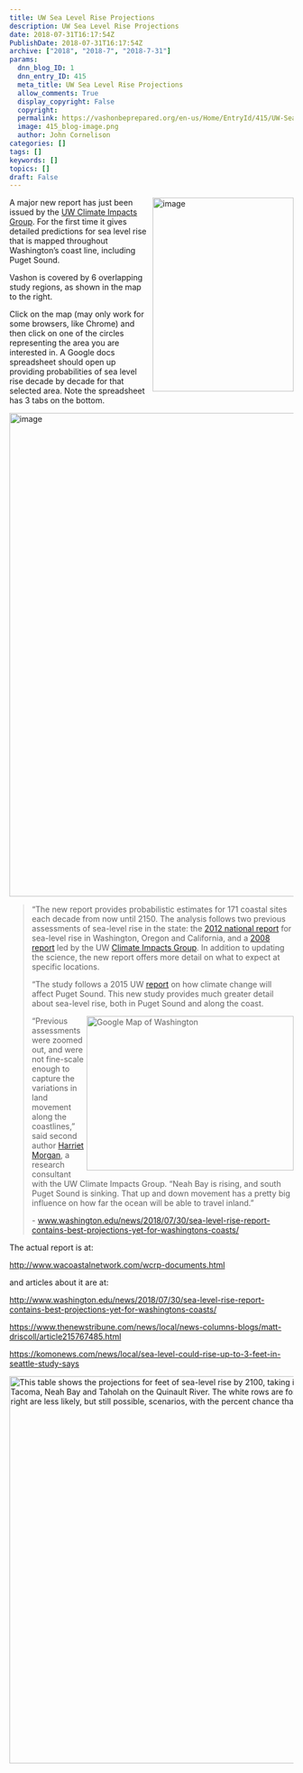 ```yaml
---
title: UW Sea Level Rise Projections
description: UW Sea Level Rise Projections
date: 2018-07-31T16:17:54Z
PublishDate: 2018-07-31T16:17:54Z
archive: ["2018", "2018-7", "2018-7-31"]
params:
  dnn_blog_ID: 1
  dnn_entry_ID: 415
  meta_title: UW Sea Level Rise Projections
  allow_comments: True
  display_copyright: False
  copyright:
  permalink: https://vashonbeprepared.org/en-us/Home/EntryId/415/UW-Sea-Level-Rise-Projections
  image: 415_blog-image.png
  author: John Cornelison
categories: []
tags: []
keywords: []
topics: []
draft: False
---
```


<p><a href="https://www.google.com/maps/d/embed?mid=1pV5E5BrM8wcsSF0ZguaSkk3C2u0xtH23&amp;ll=47.43386766302787%2C-122.47085118310542&amp;z=12" target="_blank"><img title="image" style="border-left-width: 0px; border-right-width: 0px; background-image: none; border-bottom-width: 0px; float: right; padding-top: 0px; padding-left: 0px; margin: 0px 0px 5px 5px; display: inline; padding-right: 0px; border-top-width: 0px" border="0" alt="image" src="./images/415/Windows-Live-Writer-UW-Report-on-Sea-Level-Rise-Projections_78CD-image_3.png" width="250" align="right" height="344" /></a>A major new report has just been issued by the <a href="https://cig.uw.edu/" target="_blank">UW Climate Impacts Group</a>. For the first time it gives detailed predictions for sea level rise that is mapped throughout Washington’s coast line, including Puget Sound.</p>  <p>Vashon is covered by 6 overlapping study regions, as shown in the map to the right. </p>  <p>Click on the map (may only work for some browsers, like Chrome) and then click on one of the circles representing the area you are interested in. A Google docs spreadsheet should open up providing probabilities of sea level rise decade by decade for that selected area. Note the spreadsheet has 3 tabs on the bottom.</p>  <p><a href="./images/415/Windows-Live-Writer-UW-Report-on-Sea-Level-Rise-Projections_78CD-image_4.png"><img title="image" style="border-top: 0px; border-right: 0px; background-image: none; border-bottom: 0px; padding-top: 0px; padding-left: 0px; border-left: 0px; display: inline; padding-right: 0px" border="0" alt="image" src="./images/415/Windows-Live-Writer-UW-Report-on-Sea-Level-Rise-Projections_78CD-image_thumb.png" width="634" height="858" /></a></p>  <blockquote>   <p>“The new report provides probabilistic estimates for 171 coastal sites each decade from now until 2150. The analysis follows two previous assessments of sea-level rise in the state: the <a href="http://dels.nas.edu/Report/Level-Rise-Coasts/13389">2012 national report</a> for sea-level rise in Washington, Oregon and California, and a <a href="https://www.seattletimes.com/seattle-news/puget-sound-to-creep-up-up/">2008 report</a> led by the UW <a href="https://cig.uw.edu/">Climate Impacts Group</a>. In addition to updating the science, the new report offers more detail on what to expect at specific locations.</p>    <p>“The study follows a 2015 UW <a href="http://www.washington.edu/news/2015/11/17/new-report-outlines-puget-sound-regions-future-under-climate-change/">report</a> on how climate change will affect Puget Sound. This new study provides much greater detail about sea-level rise, both in Puget Sound and along the coast.</p>    <p><img style="float: right; margin: 0px 0px 5px 5px; display: inline" alt="Google Map of Washington" src="https://s3-us-west-2.amazonaws.com/uw-s3-cdn/wp-content/uploads/sites/6/2018/07/27153935/map_of_sites2.png" width="367" align="right" height="274" />“Previous assessments were zoomed out, and were not fine-scale enough to capture the variations in land movement along the coastlines,” said second author <a href="https://cig.uw.edu/news-and-events/about/people/harriet-morgan/">Harriet Morgan</a>, a research consultant with the UW Climate Impacts Group. “Neah Bay is rising, and south Puget Sound is sinking. That up and down movement has a pretty big influence on how far the ocean will be able to travel inland.”</p>    <p>- <a title="http://www.washington.edu/news/2018/07/30/sea-level-rise-report-contains-best-projections-yet-for-washingtons-coasts/" href="http://www.washington.edu/news/2018/07/30/sea-level-rise-report-contains-best-projections-yet-for-washingtons-coasts/">www.washington.edu/news/2018/07/30/sea-level-rise-report-contains-best-projections-yet-for-washingtons-coasts/</a></p> </blockquote>  <p>The actual report is at:</p>  <p><a title="http://www.wacoastalnetwork.com/wcrp-documents.html" href="http://www.wacoastalnetwork.com/wcrp-documents.html">http://www.wacoastalnetwork.com/wcrp-documents.html</a></p>  <p>and articles about it are at:</p>  <p><a title="http://www.washington.edu/news/2018/07/30/sea-level-rise-report-contains-best-projections-yet-for-washingtons-coasts/" href="http://www.washington.edu/news/2018/07/30/sea-level-rise-report-contains-best-projections-yet-for-washingtons-coasts/">http://www.washington.edu/news/2018/07/30/sea-level-rise-report-contains-best-projections-yet-for-washingtons-coasts/</a></p>  <p><a title="https://www.thenewstribune.com/news/local/news-columns-blogs/matt-driscoll/article215767485.html" href="https://www.thenewstribune.com/news/local/news-columns-blogs/matt-driscoll/article215767485.html">https://www.thenewstribune.com/news/local/news-columns-blogs/matt-driscoll/article215767485.html</a></p>  <p><a title="https://komonews.com/news/local/sea-level-could-rise-up-to-3-feet-in-seattle-study-says" href="https://komonews.com/news/local/sea-level-could-rise-up-to-3-feet-in-seattle-study-says">https://komonews.com/news/local/sea-level-could-rise-up-to-3-feet-in-seattle-study-says</a></p>  <p><img alt="This table shows the projections for feet of sea-level rise by 2100, taking into account geologically-driven vertical land motion, at three locations on Washington&#39;s coasts: Tacoma, Neah Bay and Taholah on the Quinault River. The white rows are for lower future emissions, and the yellow rows are for higher future emissions. Columns on the right are less likely, but still possible, scenarios, with the percent chance that each one could occur. " src="https://s3-us-west-2.amazonaws.com/uw-s3-cdn/wp-content/uploads/sites/6/2018/07/30063827/table1_final-1140x687.png" width="1140" height="687" /></p>
